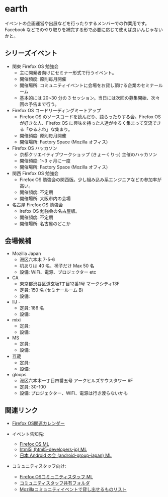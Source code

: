 # earth

イベントの企画運営や出展などを行ったりするメンバーでの作業用です。
Facebook などでのやり取りを補完する形で必要に応じて使えば良いんじゃないかと。

## シリーズイベント
* 関東 Firefox OS 勉強会
  * 主に開発者向けにセミナー形式で行うイベント。
  * 開催頻度: 原則毎月開催
  * 開催場所: コミュニティイベントに会場をお貸し頂ける企業のセミナールーム
  * 基本的には 20~30 分の 3 セッション。当日には次回の募集開始、次々回の予告まで行う。
* Firefox OS コードリーディングミートアップ
  * Firefox OS のソースコードを読んだり、語らったりする会。Firefox OS が好きな人、Firefox OS に興味を持った人達がゆるく集まって交流できる「ゆるふわ」な集まり。
  * 開催頻度: 原則毎月開催
  * 開催場所: Factory Space (Mozilla オフィス)
* Firefox OS ハッカソン
  * 京都クリエイティブワークショップ (きょーくりっ) 主催のハッカソン
  * 開催頻度: 1~3 ヶ月に一度
  * 開催場所: Factory Space (Mozilla オフィス)
* 関西 Firefox OS 勉強会
  * Firefox OS 勉強会の関西版。少し組み込み系エンジニアなどの参加率が高い。
  * 開催頻度: 不定期
  * 開催場所: 大阪市内の会場
* 名古屋 Firefox OS 勉強会
  * irefox OS 勉強会の名古屋版。
  * 開催頻度: 不定期
  * 開催場所: 名古屋のどこか

## 会場候補
* Mozilla Japan 
  * 港区六本木 7-5-6
  * 机ありは 40 名、椅子だけ Max 50 名
  * 設備: WiFi、電源、プロジェクター etc
* CA
  * 東京都渋谷区道玄坂1丁目12番1号 マークシティ13F
  * 定員: 150 名 (セミナールーム B) 
  * 設備: 
* IIJ - 
  * 定員: 186 名
  * 設備: 
* mixi
  * 定員:  
  * 設備: 
* MS
  * 定員:  
  * 設備: 
* 豆蔵
  * 定員:  
  * 設備: 
* gloops
  * 港区六本木一丁目四番五号 アークヒルズサウスタワー 6F 
  * 定員: 30-100
  * 設備: プロジェクター、WiFi、電源は行き渡らないかも

## 関連リンク

* [Firefox OS関連カレンダー](https://www.google.com/calendar/embed?src=cs92bj1tsi7srv8d1lmtqd82t0%40group.calendar.google.com&ctz=Asia/Tokyo)

* イベント告知先:
  * [Firefox OS ML](https://groups.google.com/group/firefoxos)
  * [html5j (html5-developers-jp) ML](http://groups.google.com/group/html5-developers-jp/)
  * [日本 Android の会 (android-group-japan) ML](http://groups.google.com/group/android-group-japan)

* コミュニティスタッフ向け:
  * [Firefox OSコミュニティスタッフ ML](https://groups.google.com/forum/#!forum/firefoxos-staff)
  * [コミュニティスタッフ共有フォルダ](https://drive.google.com/#folders/0B0885zN-AYfobVlTaXM1QnFYUVk)
  * [Mozillaコミュニティイベントで貸し出せるものリスト](https://ja.etherpad.mozilla.org/community-resources)

